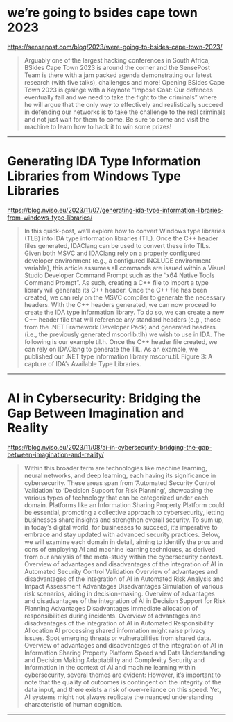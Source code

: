 # we’re going to bsides cape town 2023

https://sensepost.com/blog/2023/were-going-to-bsides-cape-town-2023/
<blockquote>
Arguably one of the largest hacking conferences in South Africa, BSides Cape Town 2023 is around the corner and the SensePost Team is there with a jam packed agenda demonstrating our latest research (with five talks), challenges and more! Opening BSides Cape Town 2023 is @singe with a Keynote “Impose Cost: Our defences eventually fail and we need to take the fight to the criminals” where he will argue that the only way to effectively and realistically succeed in defending our networks is to take the challenge to the real criminals and not just wait for them to come. Be sure to come and visit the machine to learn how to hack it to win some prizes!
</blockquote>

---

# Generating IDA Type Information Libraries from Windows Type Libraries

https://blog.nviso.eu/2023/11/07/generating-ida-type-information-libraries-from-windows-type-libraries/
<blockquote>
In this quick-post, we’ll explore how to convert Windows type libraries (TLB) into IDA type information libraries (TIL). Once the C++ header files generated, IDAClang can be used to convert these into TILs. Given both MSVC and IDAClang rely on a properly configured developer environment (e.g., a configured INCLUDE environment variable), this article assumes all commands are issued within a Visual Studio Developer Command Prompt such as the “x64 Native Tools Command Prompt”. As such, creating a C++ file to import a type library will generate its C++ header. Once the C++ file has been created, we can rely on the MSVC compiler to generate the necessary headers. With the C++ headers generated, we can now proceed to create the IDA type information library. To do so, we can create a new C++ header file that will reference any standard headers (e.g., those from the .NET Framework Developer Pack) and generated headers (i.e., the previously generated mscorlib.tlh) we wish to use in IDA. The following is our example til.h. Once the C++ header file created, we can rely on IDAClang to generate the TIL. As an example, we published our .NET type information library mscoru.til. Figure 3: A capture of IDA’s Available Type Libraries.
</blockquote>

---

# AI in Cybersecurity: Bridging the Gap Between Imagination and Reality

https://blog.nviso.eu/2023/11/08/ai-in-cybersecurity-bridging-the-gap-between-imagination-and-reality/
<blockquote>
Within this broader term are technologies like machine learning, neural networks, and deep learning, each having its significance in cybersecurity. These areas span from ‘Automated Security Control Validation’ to ‘Decision Support for Risk Planning’, showcasing the various types of technology that can be categorized under each domain. Platforms like an Information Sharing Property Platform could be essential, promoting a collective approach to cybersecurity, letting businesses share insights and strengthen overall security. To sum up, in today’s digital world, for businesses to succeed, it’s imperative to embrace and stay updated with advanced security practices. Below, we will examine each domain in detail, aiming to identify the pros and cons of employing AI and machine learning techniques, as derived from our analysis of the meta-study within the cybersecurity context. Overview of advantages and disadvantages of the integration of AI in Automated Security Control Validation Overview of advantages and disadvantages of the integration of AI in Automated Risk Analysis and Impact Assessment Advantages	Disadvantages Simulation of various risk scenarios, aiding in decision-making. Overview of advantages and disadvantages of the integration of AI in Decision Support for Risk Planning Advantages	Disadvantages Immediate allocation of responsibilities during incidents. Overview of advantages and disadvantages of the integration of AI in Automated Responsibility Allocation AI processing shared information might raise privacy issues. Spot emerging threats or vulnerabilities from shared data. Overview of advantages and disadvantages of the integration of AI in Information Sharing Property Platform Speed and Data Understanding and Decision Making Adaptability and Complexity Security and Information In the context of AI and machine learning within cybersecurity, several themes are evident: However, it’s important to note that the quality of outcomes is contingent on the integrity of the data input, and there exists a risk of over-reliance on this speed. Yet, AI systems might not always replicate the nuanced understanding characteristic of human cognition.
</blockquote>

---

